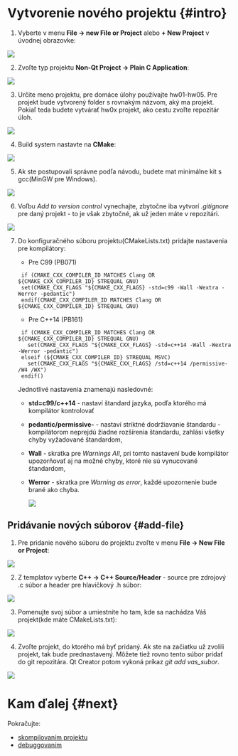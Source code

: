 # Vytvorenie nového projektu {#intro}

1. Vyberte v menu **File → new File or Project** alebo **+ New Project** v úvodnej obrazovke:

  ![](../images/qt-creator/create_01.png)

2. Zvoľte typ projektu **Non-Qt Project → Plain C Application**:

  ![](../images/qt-creator/create_02.png)

3. Určite meno projektu, pre domáce úlohy používajte hw01-hw05. Pre projekt bude vytvorený folder s rovnakým názvom, aký ma projekt. Pokiaľ teda budete vytvárať hw0x projekt, ako cestu zvoľte repozitár úloh.

  ![](../images/qt-creator/create_03.png)

4. Build system nastavte na **CMake**:

  ![](../images/qt-creator/create_04_cmake.png)

5. Ak ste postupovali správne podľa návodu, budete mat minimálne kit s gcc(MinGW pre Windows).

  ![](../images/qt-creator/create_05.png)
  
6. Voľbu *Add to version control* vynechajte, zbytočne iba vytvorí _.gitignore_ pre daný projekt - to je však zbytočné, ak už jeden máte v repozitári.

  ![](../images/qt-creator/create_06.png)

7. Do konfiguračného súboru projektu(CMakeLists.txt) pridajte nastavenia pre kompilátory:
   * Pre C99 (PB071)
   ```
    if (CMAKE_CXX_COMPILER_ID MATCHES Clang OR ${CMAKE_CXX_COMPILER_ID} STREQUAL GNU)
    set(CMAKE_CXX_FLAGS "${CMAKE_CXX_FLAGS} -std=c99 -Wall -Wextra -Werror -pedantic")
    endif(CMAKE_CXX_COMPILER_ID MATCHES Clang OR ${CMAKE_CXX_COMPILER_ID} STREQUAL GNU)
   ```
   * Pre C++14 (PB161)
   ```
    if (CMAKE_CXX_COMPILER_ID MATCHES Clang OR ${CMAKE_CXX_COMPILER_ID} STREQUAL GNU)
      set(CMAKE_CXX_FLAGS "${CMAKE_CXX_FLAGS} -std=c++14 -Wall -Wextra -Werror -pedantic")
    elseif (${CMAKE_CXX_COMPILER_ID} STREQUAL MSVC)
      set(CMAKE_CXX_FLAGS "${CMAKE_CXX_FLAGS} /std=c++14 /permissive- /W4 /WX")
    endif()
   ```

   Jednotlivé nastavenia znamenajú nasledovné:
   - **std=c99/c++14** - nastaví štandard jazyka, podľa ktorého má kompilátor kontrolovať
   - **pedantic/permissive-** - nastaví striktné dodržiavanie štandardu - kompilátorom neprejdú žiadne rozšírenia štandardu, zahlási všetky chyby vyžadované štandardom,
   - **Wall** - skratka pre *Warnings All*, pri tomto nastavení bude kompilátor upozorňovať aj na možné chyby, ktoré nie sú vynucované štandardom,
   - **Werror** - skratka pre *Warning as error*, každé upozornenie bude brané ako chyba.
     
     ![](../images/qt-creator/create_07.png)
  
## Pridávanie nových súborov {#add-file}

1. Pre pridanie nového súboru do projektu zvoľte v menu **File → New File or Project**:

  ![](../images/qt-creator/new_file.png)
  
2. Z templatov vyberte **C++ → C++ Source/Header** - source pre zdrojový .c súbor a header pre hlavičkový .h súbor:

  ![](../images/qt-creator/newfile_02.png)

3. Pomenujte svoj súbor a umiestnite ho tam, kde sa nachádza Váš projekt(kde máte CMakeLists.txt):

  ![](../images/qt-creator/newfile_03.png)

4. Zvoľte projekt, do ktorého má byť pridaný. Ak ste na začiatku už zvolili projekt, tak bude prednastavený. Môžete tiež rovno tento súbor pridať do git repozitára. Qt Creator potom vykoná príkaz *git add vas_subor*.

  ![](../images/qt-creator/newfile_04.png)


# Kam ďalej {#next}

Pokračujte:
- [skompilovaním projektu](../qt-creator/compilation.md)
- [debuggovaním](../qt-creator/debug.md)